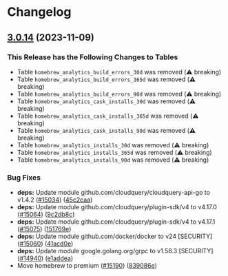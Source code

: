 # Changelog

## [3.0.14](https://github.com/cloudquery/cloudquery/compare/plugins-source-homebrew-v3.0.13...plugins-source-homebrew-v3.0.14) (2023-11-09)


### This Release has the Following Changes to Tables
- Table `homebrew_analytics_build_errors_30d` was removed (:warning: breaking)
- Table `homebrew_analytics_build_errors_365d` was removed (:warning: breaking)
- Table `homebrew_analytics_build_errors_90d` was removed (:warning: breaking)
- Table `homebrew_analytics_cask_installs_30d` was removed (:warning: breaking)
- Table `homebrew_analytics_cask_installs_365d` was removed (:warning: breaking)
- Table `homebrew_analytics_cask_installs_90d` was removed (:warning: breaking)
- Table `homebrew_analytics_installs_30d` was removed (:warning: breaking)
- Table `homebrew_analytics_installs_365d` was removed (:warning: breaking)
- Table `homebrew_analytics_installs_90d` was removed (:warning: breaking)

### Bug Fixes

* **deps:** Update module github.com/cloudquery/cloudquery-api-go to v1.4.2 ([#15034](https://github.com/cloudquery/cloudquery/issues/15034)) ([45c2caa](https://github.com/cloudquery/cloudquery/commit/45c2caa345aa33199ad1592bf378a5a839612c6f))
* **deps:** Update module github.com/cloudquery/plugin-sdk/v4 to v4.17.0 ([#15064](https://github.com/cloudquery/cloudquery/issues/15064)) ([9c2db8c](https://github.com/cloudquery/cloudquery/commit/9c2db8cedaec682a89b444db29e8c0fb45989408))
* **deps:** Update module github.com/cloudquery/plugin-sdk/v4 to v4.17.1 ([#15075](https://github.com/cloudquery/cloudquery/issues/15075)) ([151769e](https://github.com/cloudquery/cloudquery/commit/151769e7c02028a04ef0ed280951c000ebb1f9c2))
* **deps:** Update module github.com/docker/docker to v24 [SECURITY] ([#15060](https://github.com/cloudquery/cloudquery/issues/15060)) ([41acd0e](https://github.com/cloudquery/cloudquery/commit/41acd0e4ac63221e90cca89a7137a8685692267d))
* **deps:** Update module google.golang.org/grpc to v1.58.3 [SECURITY] ([#14940](https://github.com/cloudquery/cloudquery/issues/14940)) ([e1addea](https://github.com/cloudquery/cloudquery/commit/e1addeaf58ad965e545a3e068860609dadcffa10))
* Move homebrew to premium ([#15190](https://github.com/cloudquery/cloudquery/issues/15190)) ([839086e](https://github.com/cloudquery/cloudquery/commit/839086e159b7cf2116f9f4513c6dddce567e35c0))
